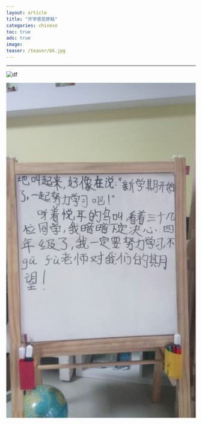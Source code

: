 ```yaml
---
layout: article
title: "开学感受原稿"
categories: chinese
toc: true
ads: true
image:
teaser: /teaser/bk.jpg
---
```


---



![df](https://github.com/storage201608/storage/blob/master/chenyifan2016/_posts/chinese/2016-09-03-20160903182825chinese.md/IMG_20160903_161056.jpg?raw=true)



![df](https://github.com/storage201608/storage/blob/master/chenyifan2016/_posts/chinese/2016-09-03-20160903182825chinese.md/1472898444475-451572054.jpg?raw=true)

